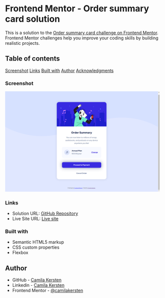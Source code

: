 # Frontend Mentor - Order summary card solution

This is a solution to the [Order summary card challenge on Frontend Mentor](https://www.frontendmentor.io/challenges/order-summary-component-QlPmajDUj). Frontend Mentor challenges help you improve your coding skills by building realistic projects. 

## Table of contents

[Screenshot](#screenshot)
[Links](#links)
[Built with](#built-with)
[Author](#author)
[Acknowledgments](#acknowledgments)

### Screenshot

![](./images/Screenshot.png)

### Links

- Solution URL: [GitHub Repository](https://github.com/camilakersten/QR-Code-component-solution-using-HTML-and-CSS---FrontEnd-Mentor)
- Live Site URL: [Live site](https://camilakersten.github.io/QR-Code-component-solution-using-HTML-and-CSS---FrontEnd-Mentor/)

### Built with

- Semantic HTML5 markup
- CSS custom properties
- Flexbox


## Author

- GitHub - [Camila Kersten](https://github.com/camilakersten)
- Linkedin - [Camila Kersten](https://www.linkedin.com/in/camilakersten/)
- Frontend Mentor - [@camilakersten](https://www.frontendmentor.io/profile/camilakersten)